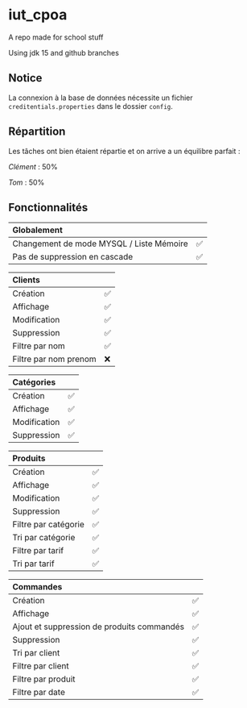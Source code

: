 # iut_cpoa

A repo made for school stuff

Using jdk 15 and github branches

## Notice

La connexion à la base de données nécessite un fichier `creditentials.properties` dans le dossier `config`.

## Répartition

Les tâches ont bien étaient répartie et on arrive a un équilibre parfait :

_Clément_ : 50%

_Tom_ : 50%

## Fonctionnalités

<!-- ❌✅ -->
| Globalement                              |     |
| :--------------------------------------- | --- |
| Changement de mode MYSQL / Liste Mémoire | ✅   |
| Pas de suppression en cascade            | ✅   |

| Clients               |     |
| :-------------------- | --- |
| Création              | ✅   |
| Affichage             | ✅   |
| Modification          | ✅   |
| Suppression           | ✅   |
| Filtre par nom        | ✅   |
| Filtre par nom prenom | ❌   |

| Catégories   |     |
| :----------- | --- |
| Création     | ✅   |
| Affichage    | ✅   |
| Modification | ✅   |
| Suppression  | ✅   |

| Produits             |     |
| :------------------- | --- |
| Création             | ✅   |
| Affichage            | ✅   |
| Modification         | ✅   |
| Suppression          | ✅   |
| Filtre par catégorie | ✅   |
| Tri par catégorie    | ✅   |
| Filtre par tarif     | ✅   |
| Tri par tarif        | ✅   |

| Commandes                                  |     |
| :----------------------------------------- | --- |
| Création                                   | ✅   |
| Affichage                                  | ✅   |
| Ajout et suppression de produits commandés | ✅   |
| Suppression                                | ✅   |
| Tri par client                             | ✅   |
| Filtre par client                          | ✅   |
| Filtre par produit                         | ✅   |
| Filtre par date                            | ✅   |
